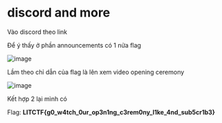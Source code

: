 # discord and more

Vào discord theo link

Để ý thấy ở phần announcements có 1 nửa flag

![image](https://github.com/GermanyNghia/LIC-CTF/assets/111063228/146a362c-fddd-4813-bca4-be73abc5db5f)

Lầm theo chỉ dẫn của flag là lên xem video opening ceremony

![image](https://github.com/GermanyNghia/LIC-CTF/assets/111063228/c9b56a02-aaf6-4ddf-955c-d4863c950c92)

Kết hợp 2 lại mình có

Flag: **LITCTF{g0_w4tch_0ur_op3n1ng_c3rem0ny_l1ke_4nd_sub5cr1b3}**
